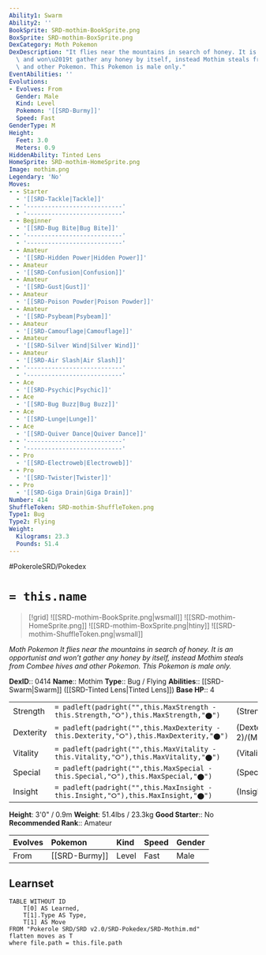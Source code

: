 ```yaml
---
Ability1: Swarm
Ability2: ''
BookSprite: SRD-mothim-BookSprite.png
BoxSprite: SRD-mothim-BoxSprite.png
DexCategory: Moth Pokemon
DexDescription: "It flies near the mountains in search of honey. It is an opportunist\
  \ and won\u2019t gather any honey by itself, instead Mothim steals from Combee hives\
  \ and other Pokemon. This Pokemon is male only."
EventAbilities: ''
Evolutions:
- Evolves: From
  Gender: Male
  Kind: Level
  Pokemon: '[[SRD-Burmy]]'
  Speed: Fast
GenderType: M
Height:
  Feet: 3.0
  Meters: 0.9
HiddenAbility: Tinted Lens
HomeSprite: SRD-mothim-HomeSprite.png
Image: mothim.png
Legendary: 'No'
Moves:
- - Starter
  - '[[SRD-Tackle|Tackle]]'
- - '---------------------------'
  - '---------------------------'
- - Beginner
  - '[[SRD-Bug Bite|Bug Bite]]'
- - '---------------------------'
  - '---------------------------'
- - Amateur
  - '[[SRD-Hidden Power|Hidden Power]]'
- - Amateur
  - '[[SRD-Confusion|Confusion]]'
- - Amateur
  - '[[SRD-Gust|Gust]]'
- - Amateur
  - '[[SRD-Poison Powder|Poison Powder]]'
- - Amateur
  - '[[SRD-Psybeam|Psybeam]]'
- - Amateur
  - '[[SRD-Camouflage|Camouflage]]'
- - Amateur
  - '[[SRD-Silver Wind|Silver Wind]]'
- - Amateur
  - '[[SRD-Air Slash|Air Slash]]'
- - '---------------------------'
  - '---------------------------'
- - Ace
  - '[[SRD-Psychic|Psychic]]'
- - Ace
  - '[[SRD-Bug Buzz|Bug Buzz]]'
- - Ace
  - '[[SRD-Lunge|Lunge]]'
- - Ace
  - '[[SRD-Quiver Dance|Quiver Dance]]'
- - '---------------------------'
  - '---------------------------'
- - Pro
  - '[[SRD-Electroweb|Electroweb]]'
- - Pro
  - '[[SRD-Twister|Twister]]'
- - Pro
  - '[[SRD-Giga Drain|Giga Drain]]'
Number: 414
ShuffleToken: SRD-mothim-ShuffleToken.png
Type1: Bug
Type2: Flying
Weight:
  Kilograms: 23.3
  Pounds: 51.4
---
```


#PokeroleSRD/Pokedex

# `= this.name`

> [!grid]
> ![[SRD-mothim-BookSprite.png|wsmall]]
> ![[SRD-mothim-HomeSprite.png]]
> ![[SRD-mothim-BoxSprite.png|htiny]]
> ![[SRD-mothim-ShuffleToken.png|wsmall]]


*Moth Pokemon*
*It flies near the mountains in search of honey. It is an opportunist and won’t gather any honey by itself, instead Mothim steals from Combee hives and other Pokemon. This Pokemon is male only.*

**DexID**:: 0414
**Name**:: Mothim
**Type**:: Bug / Flying
**Abilities**:: [[SRD-Swarm|Swarm]] ([[SRD-Tinted Lens|Tinted Lens]])
**Base HP**:: 4

|           |                                                                                        |                                          |
| --------- | -------------------------------------------------------------------------------------- | ---------------------------------------- |
| Strength  | `= padleft(padright("",this.MaxStrength - this.Strength,"⭘"),this.MaxStrength,"⬤")`    | (Strength::3)/(MaxStrength::6)   |
| Dexterity | `= padleft(padright("",this.MaxDexterity - this.Dexterity,"⭘"),this.MaxDexterity,"⬤")` | (Dexterity:: 2)/(MaxDexterity::4) |
| Vitality  | `= padleft(padright("",this.MaxVitality - this.Vitality,"⭘"),this.MaxVitality,"⬤")`    | (Vitality::2)/(MaxVitality::4)   |
| Special   | `= padleft(padright("",this.MaxSpecial - this.Special,"⭘"),this.MaxSpecial,"⬤")`       | (Special::3)/(MaxSpecial::6)     |
| Insight   | `= padleft(padright("",this.MaxInsight - this.Insight,"⭘"),this.MaxInsight,"⬤")`       | (Insight::2)/(MaxInsight::4)     |

**Height**: 3'0" / 0.9m
**Weight**: 51.4lbs / 23.3kg
**Good Starter**:: No
**Recommended Rank**:: Amateur

| Evolves   | Pokemon       | Kind   | Speed   | Gender   |
|:----------|:--------------|:-------|:--------|:---------|
| From      | [[SRD-Burmy]] | Level  | Fast    | Male     |

## Learnset

```dataview
TABLE WITHOUT ID
    T[0] AS Learned,
    T[1].Type AS Type,
    T[1] AS Move
FROM "Pokerole SRD/SRD v2.0/SRD-Pokedex/SRD-Mothim.md"
flatten moves as T
where file.path = this.file.path
```
